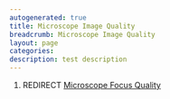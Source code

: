 ```yaml
---
autogenerated: true
title: Microscope Image Quality
breadcrumb: Microscope Image Quality
layout: page
categories: 
description: test description
---
```


1.  REDIRECT [Microscope Focus Quality](Microscope_Focus_Quality )
